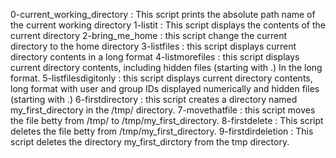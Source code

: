0-current_working_directory : This script prints the absolute path name of the current working directory
1-listit : This script displays the contents of the current directory
2-bring_me_home : this script change the current directory to the home directory
3-listfiles : this script displays current directory contents in a long format
4-listmorefiles : this script displays current directory contents, including hidden files (starting with .) In the long format.
5-listfilesdigitonly : this script displays current directory contents, long format with user and group IDs displayed numerically and  hidden files (starting with .)
6-firstdirectory : this script creates a directory named my_first_directory in the /tmp/ directory.
7-movethatfile : this script moves the file betty from /tmp/ to /tmp/my_first_directory.
8-firstdelete : This script deletes the file betty from /tmp/my_first_directory.
9-firstdirdeletion : This script deletes the directory my_first_dirctory from the tmp directory.
